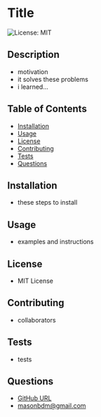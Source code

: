 # Title

![License: MIT](https://img.shields.io/badge/License-MIT-yellow.svg)

## Description

- motivation
- it solves these problems
- i learned...

## Table of Contents

- [Installation](#Installation)
- [Usage](#Usage)
- [License](#License)
- [Contributing](#Contributing)
- [Tests](#Tests)
- [Questions](#Questions)

## Installation

- these steps to install

## Usage

- examples and instructions

## License

- MIT License

## Contributing

- collaborators

## Tests

- tests

## Questions

- [GitHub URL](https://github.com/masonweiner)
- <masonbdm@gmail.com>
